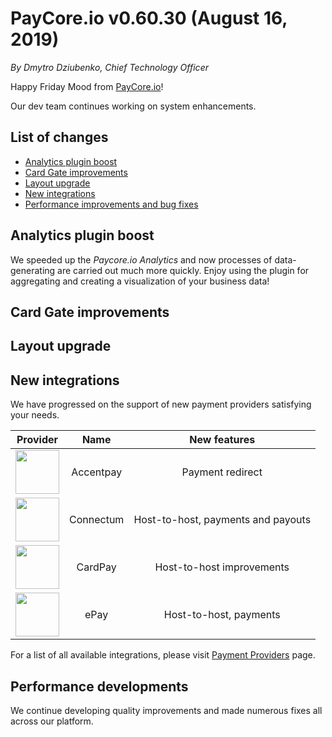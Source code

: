 # **PayCore.io v0.60.30 (August 16, 2019)**

*By Dmytro Dziubenko, Chief Technology Officer*

Happy Friday Mood from [PayCore.io](http://paycore.io/)!

Our dev team continues working on system enhancements.
## List of changes
  * [Analytics plugin boost](#commerce-upgrade)
  * [Card Gate improvements](#card-gate-improvements)
  * [Layout upgrade](#layout-upgrade)
  * [New integrations](#new-integrations)
  * [Performance improvements and bug fixes](#performance-improvements)

## Analytics plugin boost

We speeded up the *Paycore.io Analytics* and now processes of data-generating are carried out much more quickly. Enjoy using the plugin for aggregating and creating a visualization of your business data!

## Card Gate improvements
 
## Layout upgrade

## New integrations
We have progressed on the support of new payment providers satisfying your needs.

  Provider | Name  | New features |
|:-:|:-:|:-:| 
|<a href ="https://accentpay.com/en/home_en/" target="_blank" rel="noopener"> <img src="https://static.openfintech.io/payment_providers/accentpay/logo.png?w=400&c=v0.59.26#w100" width="70px"> </a>  | Accentpay | Payment redirect |
|<a href ="https://www.cardpay.com/home" target="_blank" rel="noopener"> <img src="https://static.openfintech.io/payment_providers/connectum/logo.svg?w=70" width="70px"> </a>  | Connectum | Host-to-host, payments and payouts |
|<a href ="https://www.cardpay.com/home" target="_blank" rel="noopener"> <img src="https://static.openfintech.io/payment_providers/cardpay/logo.svg?w=70" width="70px"> </a>  | CardPay | Host-to-host improvements |
|<a href ="https://www.epay.com/" target="_blank" rel="noopener"> <img src="https://static.openfintech.io/payment_providers/epay/logo.png?w=70" width="70px"> </a>  | ePay | Host-to-host, payments |

For a list of all available integrations, please visit [Payment Providers](https://dashboard.paycore.io/connect-directory/payment-providers) page.

## Performance developments
We continue developing quality improvements and made numerous fixes all across our platform.